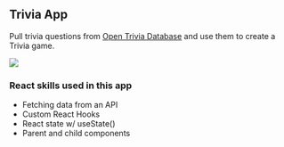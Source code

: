## Trivia App

Pull trivia questions from [Open Trivia Database](https://opentdb.com) and use them to create a Trivia game.

[![](https://scotch-res.cloudinary.com/video/upload/vs_50,dl_200,e_loop/v1592352066/07_-_trivia_s5dp85.gif)]()

### React skills used in this app

- Fetching data from an API
- Custom React Hooks
- React state w/ useState()
- Parent and child components
